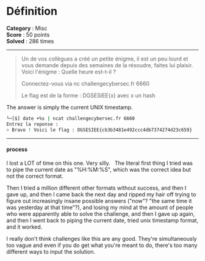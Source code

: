Définition
==========

**Category** : Misc  
**Score** : 50 points  
**Solved** : 286 times  

---

>Un de vos collègues a créé un petite énigme, il est un peu lourd et vous demande depuis des semaines de la résoudre, faites lui plaisir. Voici l'énigme : Quelle heure est-t-il ?
>
>Connectez-vous via nc challengecybersec.fr 6660
>
>Le flag est de la forme : DGSESIEE{x} avec x un hash

The answer is simply the current UNIX timestamp.

```bash
└─[$] date +%s | ncat challengecybersec.fr 6660
Entrez la reponse :
> Bravo ! Voici le flag : DGSESIEE{cb3b3481e492ccc4db7374274d23c659}
```

---

#### process

I lost a LOT of time on this one. Very silly.
 
The literal first thing I tried was to pipe the current date as "%H:%M:%S", which was the correct idea but not the correct format.

Then I tried a million different other formats without success, and then I gave up, and then I came back the next day and ripped my hair off trying to figure out increasingly insane possible answers ("now"? "the same time it was yesterday at that time"?), and losing my mind at the amount of people who were apparently able to solve the challenge, and then I gave up again, and then I went back to piping the current date, tried unix timestamp format, and it worked.

I really don't think challenges like this are any good. They're simultaneously too vague and even if you do get what you're meant to do, there's too many different ways to input the solution.
